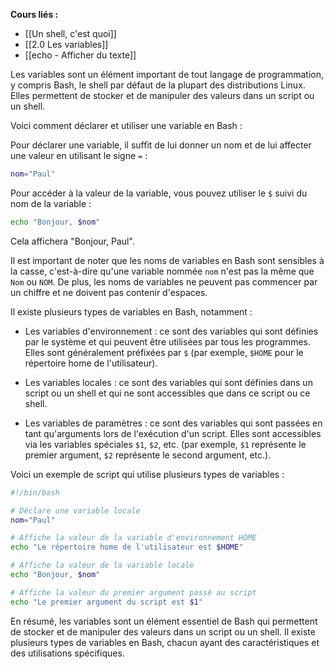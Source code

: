 **Cours liés :**
- [[Un shell, c'est quoi]]
- [[2.0 Les variables]]
- [[echo - Afficher du texte]]

Les variables sont un élément important de tout langage de programmation, y compris Bash, le shell par défaut de la plupart des distributions Linux. Elles permettent de stocker et de manipuler des valeurs dans un script ou un shell.

Voici comment déclarer et utiliser une variable en Bash :

Pour déclarer une variable, il suffit de lui donner un nom et de lui affecter une valeur en utilisant le signe `=` :

```bash
nom="Paul"
```

Pour accéder à la valeur de la variable, vous pouvez utiliser le `$` suivi du nom de la variable :

```bash
echo "Bonjour, $nom"
```

Cela affichera "Bonjour, Paul".

Il est important de noter que les noms de variables en Bash sont sensibles à la casse, c'est-à-dire qu'une variable nommée `nom` n'est pas la même que `Nom` ou `NOM`. De plus, les noms de variables ne peuvent pas commencer par un chiffre et ne doivent pas contenir d'espaces.

Il existe plusieurs types de variables en Bash, notamment :

-   Les variables d'environnement : ce sont des variables qui sont définies par le système et qui peuvent être utilisées par tous les programmes. Elles sont généralement préfixées par `$` (par exemple, `$HOME` pour le répertoire home de l'utilisateur).
    
-   Les variables locales : ce sont des variables qui sont définies dans un script ou un shell et qui ne sont accessibles que dans ce script ou ce shell.
    
-   Les variables de paramètres : ce sont des variables qui sont passées en tant qu'arguments lors de l'exécution d'un script. Elles sont accessibles via les variables spéciales `$1`, `$2`, etc. (par exemple, `$1` représente le premier argument, `$2` représente le second argument, etc.).
    

Voici un exemple de script qui utilise plusieurs types de variables :

```bash
#!/bin/bash

# Déclare une variable locale
nom="Paul"

# Affiche la valeur de la variable d'environnement HOME
echo "Le répertoire home de l'utilisateur est $HOME"

# Affiche la valeur de la variable locale
echo "Bonjour, $nom"

# Affiche la valeur du premier argument passé au script
echo "Le premier argument du script est $1"
```

En résumé, les variables sont un élément essentiel de Bash qui permettent de stocker et de manipuler des valeurs dans un script ou un shell. Il existe plusieurs types de variables en Bash, chacun ayant des caractéristiques et des utilisations spécifiques.